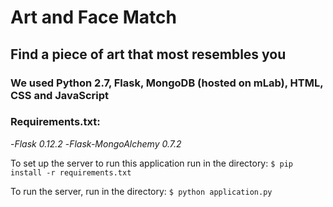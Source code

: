 # Art and Face Match
## Find a piece of art that most resembles you

### We used Python 2.7, Flask, MongoDB (hosted on mLab), HTML, CSS and JavaScript

### Requirements.txt:
-_Flask 0.12.2_
-_Flask-MongoAlchemy 0.7.2_

To set up the server to run this application run in the directory:
`$ pip install -r requirements.txt`

To run the server, run in the directory:
`$ python application.py`